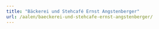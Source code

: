 ```yaml
---
title: "Bäckerei und Stehcafé Ernst Angstenberger"
url: /aalen/baeckerei-und-stehcafe-ernst-angstenberger/
---
```

